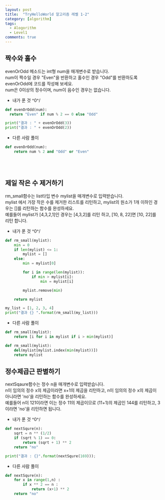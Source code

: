 ```yaml
---
layout: post
title:  "TryHelloWorld 알고리즘 레벨 1-2"
category: [algorithm]
tags:
  - Alogorithm
  - Level1
comments: true
---
```


## 짝수와 홀수
evenOrOdd 메소드는 int형 num을 매개변수로 받습니다.<br>
num이 짝수일 경우 "Even"을 반환하고 홀수인 경우 "Odd"를 반환하도록 evenOrOdd에 코드를 작성해 보세요.<br>
num은 0이상의 정수이며, num이 음수인 경우는 없습니다.

- 내가 푼 것 ^0^/

```python
def evenOrOdd(num):
  return "Even" if num % 2 == 0 else "Odd"

print("결과 : " + evenOrOdd(3))
print("결과 : " + evenOrOdd(2))
```

- 다른 사람 풀이

```python
def evenOrOdd(num):
    return num % 2 and "Odd" or "Even"
```
<br><br>

## 제일 작은 수 제거하기
rm_small함수는 list타입 변수 mylist을 매개변수로 입력받습니다.<br>
mylist 에서 가장 작은 수를 제거한 리스트를 리턴하고, mylist의 원소가 1개 이하인 경우는 []를 리턴하는 함수를 완성하세요.<br>
예를들어 mylist가 [4,3,2,1]인 경우는 [4,3,2]를 리턴 하고, [10, 8, 22]면 [10, 22]를 리턴 합니다.

- 내가 푼 것 ^0^/

```python
def rm_small(mylist):
    min = 0
    if len(mylist) <= 1:
    	mylist = []
    else:
        min = mylist[0]

        for i in range(len(mylist)):
            if min > mylist[i]:
                min = mylist[i]

        mylist.remove(min)

    return mylist

my_list = [1, 2, 3, 4]
print("결과 {} ".format(rm_small(my_list)))
```

- 다른 사람 풀이

```python
def rm_small(mylist):
    return [i for i in mylist if i > min(mylist)]
```

```python
def rm_small(mylist):
    del(mylist[mylist.index(min(mylist))])
    return mylist
```


## 정수제곱근 판별하기
nextSqaure함수는 정수 n을 매개변수로 입력받습니다.<br>
n이 임의의 정수 x의 제곱이라면 x+1의 제곱을 리턴하고, n이 임의의 정수 x의 제곱이 아니라면 'no'을 리턴하는 함수를 완성하세요.<br>
예를들어 n이 121이라면 이는 정수 11의 제곱이므로 (11+1)의 제곱인 144를 리턴하고, 3이라면 'no'을 리턴하면 됩니다.

- 내가 푼 것 ^0^/

```python
def nextSqure(n):
    sqrt = n ** (1/2)
    if (sqrt % 1) == 0:
    	return (sqrt + 1) ** 2
    return "no"

print("결과 : {}".format(nextSqure(169)));
```

- 다른 사람 풀이

```python
def nextSqure(n):
    for x in range(1,n) :
        if x ** 2 == n :
            return (x+1) ** 2
    return "no"
```
